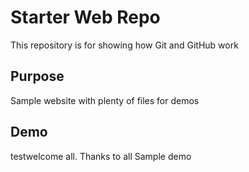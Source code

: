 # Starter Web Repo

This repository is for showing how Git and GitHub work

## Purpose

Sample website with plenty of files for demos

## Demo
testwelcome all. Thanks to all Sample demo
